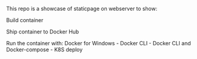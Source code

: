 This repo is a showcase of staticpage on webserver to show:

Build container

Ship container to Docker Hub

Run the container with:
Docker for Windows
    - Docker CLI
    - Docker CLI and Docker-compose
    - K8S deploy


